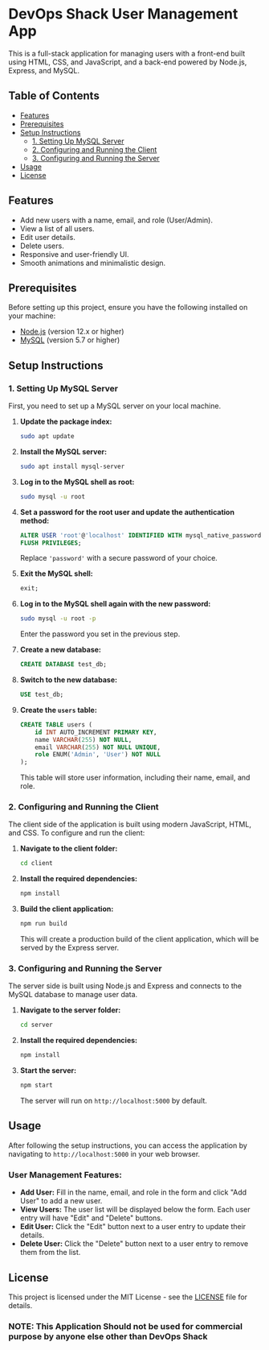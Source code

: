 
# DevOps Shack User Management App

This is a full-stack application for managing users with a front-end built using HTML, CSS, and JavaScript, and a back-end powered by Node.js, Express, and MySQL.

## Table of Contents

- [Features](#features)
- [Prerequisites](#prerequisites)
- [Setup Instructions](#setup-instructions)
  - [1. Setting Up MySQL Server](#1-setting-up-mysql-server)
  - [2. Configuring and Running the Client](#2-configuring-and-running-the-client)
  - [3. Configuring and Running the Server](#3-configuring-and-running-the-server)
- [Usage](#usage)
- [License](#license)

## Features

- Add new users with a name, email, and role (User/Admin).
- View a list of all users.
- Edit user details.
- Delete users.
- Responsive and user-friendly UI.
- Smooth animations and minimalistic design.

## Prerequisites

Before setting up this project, ensure you have the following installed on your machine:

- [Node.js](https://nodejs.org/) (version 12.x or higher)
- [MySQL](https://www.mysql.com/) (version 5.7 or higher)

## Setup Instructions

### 1. Setting Up MySQL Server

First, you need to set up a MySQL server on your local machine.

1. **Update the package index:**

   ```bash
   sudo apt update
   ```

2. **Install the MySQL server:**

   ```bash
   sudo apt install mysql-server
   ```

3. **Log in to the MySQL shell as root:**

   ```bash
   sudo mysql -u root
   ```

4. **Set a password for the root user and update the authentication method:**

   ```sql
   ALTER USER 'root'@'localhost' IDENTIFIED WITH mysql_native_password BY 'password';
   FLUSH PRIVILEGES;
   ```

   Replace `'password'` with a secure password of your choice.

5. **Exit the MySQL shell:**

   ```sql
   exit;
   ```

6. **Log in to the MySQL shell again with the new password:**

   ```bash
   sudo mysql -u root -p
   ```

   Enter the password you set in the previous step.

7. **Create a new database:**

   ```sql
   CREATE DATABASE test_db;
   ```

8. **Switch to the new database:**

   ```sql
   USE test_db;
   ```

9. **Create the `users` table:**

   ```sql
   CREATE TABLE users (
       id INT AUTO_INCREMENT PRIMARY KEY,
       name VARCHAR(255) NOT NULL,
       email VARCHAR(255) NOT NULL UNIQUE,
       role ENUM('Admin', 'User') NOT NULL
   );
   ```

   This table will store user information, including their name, email, and role.

### 2. Configuring and Running the Client

The client side of the application is built using modern JavaScript, HTML, and CSS. To configure and run the client:

1. **Navigate to the client folder:**

   ```bash
   cd client
   ```

2. **Install the required dependencies:**

   ```bash
   npm install
   ```

3. **Build the client application:**

   ```bash
   npm run build
   ```

   This will create a production build of the client application, which will be served by the Express server.

### 3. Configuring and Running the Server

The server side is built using Node.js and Express and connects to the MySQL database to manage user data.

1. **Navigate to the server folder:**

   ```bash
   cd server
   ```

2. **Install the required dependencies:**

   ```bash
   npm install
   ```

3. **Start the server:**

   ```bash
   npm start
   ```

   The server will run on `http://localhost:5000` by default.

## Usage

After following the setup instructions, you can access the application by navigating to `http://localhost:5000` in your web browser.

### User Management Features:

- **Add User:** Fill in the name, email, and role in the form and click "Add User" to add a new user.
- **View Users:** The user list will be displayed below the form. Each user entry will have "Edit" and "Delete" buttons.
- **Edit User:** Click the "Edit" button next to a user entry to update their details.
- **Delete User:** Click the "Delete" button next to a user entry to remove them from the list.

## License

This project is licensed under the MIT License - see the [LICENSE](LICENSE) file for details.

### NOTE: This Application Should not be used for commercial purpose by anyone else other than DevOps Shack

